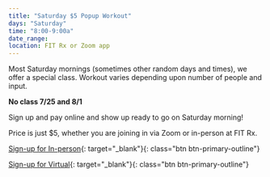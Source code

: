 ```yaml
---
title: "Saturday $5 Popup Workout"
days: "Saturday"
time: "8:00-9:00a"
date_range:
location: FIT Rx or Zoom app
---
```

Most Saturday mornings (sometimes other random days and times), we offer a special class. Workout varies depending upon number of people and input.

**No class 7/25 and 8/1**

Sign up and pay online and show up ready to go on Saturday morning!

Price is just $5, whether you are joining in via Zoom or in-person at FIT Rx.

[Sign-up for In-person](https://app.acuityscheduling.com/schedule.php?owner=16546307&appointmentType=14884755){: target="_blank"}{: class="btn btn-primary-outline"}

[Sign-up for Virtual](https://app.acuityscheduling.com/schedule.php?owner=16546307&appointmentType=13808651){: target="_blank"}{: class="btn btn-primary-outline"}